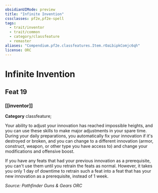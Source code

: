 ```yaml
---
obsidianUIMode: preview
title: "Infinite Invention"
cssclasses: pf2e,pf2e-spell
tags:
  - trait/inventor
  - trait/common
  - category/classfeature
  - remaster
aliases: "Compendium.pf2e.classfeatures.Item.rOaLbipkComjc6qh"
license: ORC
---
```

# Infinite Invention
## Feat 19
### [[inventor]]

**Category** classfeature; 




Your ability to adjust your innovation has reached impossible heights, and you can use these skills to make major adjustments in your spare time. During your daily preparations, you automatically fix your innovation if it's destroyed or broken, and you can change to a different innovation (armor, construct, weapon, or other type you have access to) and change your modifications and offensive boost.

If you have any feats that had your previous innovation as a prerequisite, you can't use them until you retrain the feats as normal. However, it takes you only 1 day of downtime to retrain such a feat into a feat that has your new innovation as a prerequisite, instead of 1 week.

*Source: Pathfinder Guns & Gears*
*ORC*